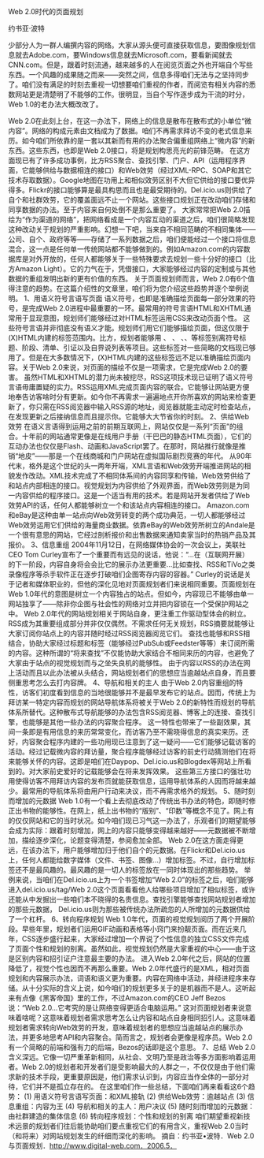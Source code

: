 Web 2.0时代的页面规划

约书亚·波特

少部分人为一群人编撰内容的网络。大家从源头便可直接获取信息，要图像规划信息就去Adobe.com，要Windows信息就去Microsoft.com，要看新闻就去CNN.com。但是，跟着时刻流通，越来越多的人在阅览页面之外也开端自个写些东西。一个风趣的成果随之而来——突然之间，信息多得咱们无法与之坚持同步了。咱们没有满足的时刻去重视一切想要咱们重视的作者，而阅览有相关内容的悉数网站更是清楚明了不能够的工作。很明显，当自个写作逐步成为干流的时分， Web 1.0的老办法大概改改了。

Web 2.0在此刻上台，在这一办法下，网络上的信息是散布在散布式的小单位“微内容”。网络的构成元素由文档成为了数据。咱们不再需求拜访不变的老式信息来历。如今咱们所依靠的是一套以其新而有用的办法聚合偏重组网络上“微内容”的新东西。这些东西，也即是Web 2.0接口，将是规划构思亮光的前锋范畴。
在这方面现已有了许多成功事例，比方RSS聚合、查找引擎、门户、API（运用程序界面，它能够供给与数据相连的接口）和Web效劳（经过XML-RPC、SOAP和其它技术存取数据）。Google地图在功用上和相似效劳区别不大但它供给的接口要优异得多。Flickr的接口能够算是最具构思而且也是最受期待的。Del.icio.us则供给了自个和社群效劳，它的覆盖面远不止一个网站。这些接口规划正在改动咱们存储和同享数据的办法。至于内容来自何处倒不是那么重要了。
大家常常把Web 2.0描绘为“作为渠道的网络”，把网络看成是一个内容互动的渠道之后，咱们很简略发现这种改动关于规划的严重影响。幻想一下吧，当来自不相同范畴的不相同集体——公司、自个、政府等等——存储了一系列数据之后，咱们便能经过一个接口将信息混合，这一点是任何单一传统网站都不能够做到的。例如Amazon.com的内容数据库是对外开放的，任何人都能够关于一些特殊要求去规划一些十分好的接口（比方Amazon Light）。它的力气在于，凭借接口，大家能够经过内容的定制或与其他数据的重组发明出新的更有价值的东西。
关于页面规划师而言，Web 2.0有6个值得注意的趋势。在这篇介绍性的文章里，咱们将为您介绍这些趋势并逐个举例说明。
1、用语义符号言语写页面
语义符号，也即是准确描绘页面每一部分效果的符号，是完成Web 2.0进程中最重要的一环。最常用的符号言语HTML和XHTML通常用于显现意图，规划师们能够经过对HTML标签运用CSS来改动页面个性。
这些符号言语并非彻底没有语义才能。规划师们用它们能够描绘页面，但这仅限于(X)HTML内建的标签范围内。比方，规划者能够用
、
、
、、等标签别离符号标题、阶段、清单、引证以及自界说列表等项目。这些标签对一些简略的文档现已够用了。但是在大多数情况下，(X)HTML内建的这些标签远不足以准确描绘页面内容。关于Web 2.0来说，对页面的描绘不仅是一项需求，它是完成Web 2.0的要害。
虽然HTML和XHTML的潜力尚未被挖尽，RSS这项技术现已证明了语义符号言语毋庸置疑的实力。RSS运用XML完成页面内容的联合。它能够让网站更方便地奉告访客啥时分有更新。如今你不再需求一遍遍地点开你所喜欢的网站来检查更新了，你只需在RSS阅览器中输入RSS源的地址，阅览器就能主动定时检查站点，在发现更新之后接纳信息而且提示你。它能够大大节省你的时刻。
2、供给Web效劳
在语义言语得到运用之前的前期互联网上，网站仅仅是一系列“页面”的组合。十年前的网站通常更像是在线用户手册（干巴巴的静态HTML页面），它们的互动办法也仅仅是Flash、动画和JavaScript罢了。在那时，网站推行就像是推销“地皮”——那是一个在线商城和门户网站在虚拟国际剧烈竞赛的年代。
从90年代末，格外是这个世纪的头一两年开端，XML言语和Web效劳开端推进网站的相貌发作改动。XML技术完成了不相同体系间的内容同享和传输，Web效劳供给了和站点内部相连的接口。视觉规划为内容供给了外观界面，而Web效劳则是为同一内容供给的程序接口。这是一个适当有用的技术。若是网站开发者供给了Web效劳API的话，任何人都能够树立一个和该站点内容相连的接口。
Amazon.com和eBay是这种由单一站点向Web效劳转变的两个成功典范，一切人都能够经过Web效劳运用它们供给的海量商业数据。依靠eBay的Web效劳所树立的Andale是一个很有意思的网站，它经过剖析报价和出售数据来通知卖家当时的热销产品及其报价。
3、信息重组
2004年11月12日，在网络媒体协会的一次会议上，美联社CEO Tom Curley宣布了一个重要而有远见的说话，他说：“…在（互联网开展）的下一阶段，内容自身将会会比它的展示办法更重要…比如查找、RSS和TiVo之类录像程序等杀手软件正在逐步打破咱们企图寄存内容的容器。”
Curley的说话是关于记者和媒体职业的，但他的深化见地对页面规划者们来说相同重要。页面规划在Web 1.0年代的意图是树立一个内容独占的站点。但如今，内容现已不能够由单一网站独享了——除非你企图与社会性的网络对立并把内容锁在一个受保护网站之中。
Web 2.0年代的网站规划相关于网站自身，更注重工作驱动型体会的树立。RSS成为其重要组成部分并非仅仅偶然。不需求任何无关规划，RSS摘要就能够让大家订阅你站点上的内容并随时经过RSS阅览器阅览它们。
查找也能够和RSS相结合，协助大家经过标题和标签（能够经过PubSub或Feedster等等）来订阅所需的内容。这种所谓的“将来查找”不仅能协助大家结合不相同来历的内容，也避免了大家由于站点的视觉规划而与之坐失良机的能够性。
由于内容以RSS的办法在网上活动而且以此办法被从头结合，网站规划者们的思想应当逾越站点自身，而且要侧重思考怎么去打内容牌。
4、导航和相关的主人
由于Web 2.0内容重组的特性，访客们初度看到信息的当地很能够并不是最早发布它的站点。因而，传统上为拜访某一特定内容而规划的网站导航体系将被关于Web 2.0的新特性而规划的导航体系所替代。这种散布式导航能够的办法包含RSS阅览器、博客上的连接、查找引擎，也能够是其他一些办法的内容聚合程序。
这一特性也带来了一些副效果，其间一条即是有用信息的来历常常变化，而访客乃至不需晓得信息的真实来历。还好，内容聚合程序内建的一些功用现已注意到了这一疑问——它们能够记载访客的活动。经过记载微内容的拜访量，聚合程序能够经过访客的前史行动猜测他们在将来能够关怀的内容。这即是咱们在Daypop、Del.icio.us和Blogdex等网站上所看到的。对大家前史爱好的记载能够会在将来发挥效果。
这些第三方接口的强壮功用使得访客不用拜访内容的发布页就能获取信息，运用导航体系的人因而将越来越少。最常用的导航体系将由用户行动来决议，而不再需求格外的规划。
5、随时刻而增加的元数据
Web 1.0有一个看上去彻底改动了传统出书办法的特色，即随时修正出书物的能够性。在网上，纸上出书物的“版别”、“印数”等概念不见了。网上有的仅仅网站和它的当时状况。如今咱们现已习气这一办法了，乐观者们的期望能够会成为实际：跟着时刻增加，网上的内容只能够变得越来越好——元数据被不断增加，描绘逐步深化，论题变得清楚，参阅愈加全部。
Web 2.0在这方面走得更远，在该办法下，用户能够增加归于他们自个的元数据。在Flickr和Del.icio.us上，任何人都能给数字媒体（文件、书签、图像…）增加标签。不过，自行增加标签还不是最风趣的。最风趣的是一切人的标签放在一同时体现出的那些趋势。
举例来说，当咱们在Del.icio.us上为一个书签增加“Web 2.0”的标签之后，咱们能够进入del.icio.us/tag/Web 2.0这个页面看看他人给哪些项目增加了相似标签，或许还能从中发掘出一些咱们本不晓得的名贵信息。查找引擎能够查找网站规划者增加的那些元数据， Del.icio.us则为那些被传统办法所疏忽的人所增加的元数据供给了一个杠杆。
6、转向程序规划
Web 1.0年代，页面的视觉规划阅历了两个开展阶段。早些年里，规划者们运用GIF动画和表格等小窍门来扮靓页面。而在近来几年，CSS逐步盛行起来，大家经过增加一个界说了个性信息的独立CSS文件完成了页面个性和规划的别离。虽然如此，视觉规划仍然是大家重视的中心——由于这是区别内容和招引证户注意最主要的办法。
进入Web 2.0年代之后，网站的位置降低了，视觉个性也因而不再那么重要。Web 2.0年代盛行的是XML，相对页面规划和内容展示办法，词语和语义更为重要。内容在网络中活动，并经进程序来存储。从十分实际的含义上说，如今咱们的规划更多关于的是机器而不是人。这听起来有点像《黑客帝国》里的工作，不过Amazon.com的CEO Jeff Bezos说：“Web 2.0…它考究的是让网络变得更适合电脑运用。”
这对页面规划者来说意味着啥呢？这意味着规划者需求思考怎么让内容和站点自身相同招引人。这意味着规划者需求转向Web效劳的开发，意味着规划者的思想应当逾越站点的展示办法，并更多地思考API和内容聚合。简而言之，规划者会更像是程序员。Web 2.0有一个简略的前端和强有力的后端，Bezos的话即是这个意思。
7、总结
Web 2.0含义深远。它像一切严重革新相同，从社会、文明乃至是政治等多方面影响着运用者。Web 2.0的规划者和开发者们是受影响最大的人群之一，不仅仅是由于他们需求新的技术手段，更重要原因是，他们需求认识到，内容应当作全体的一部分对待，它们并不是孤立存在的。
在这里咱们作一些总结，下面咱们再来看看这6个趋势：
(1) 用语义符号言语写页面：和XML接轨
(2) 供给Web效劳：逾越站点
(3) 信息重组：内容为王
(4) 导航和相关的主人：用户决议
(5) 随时刻而增加的元数据：由社群建造的集体信息
(6) 转向程序规划：个性和规划的别离
咱们期望重视新技术远景的规划者们往后能协助咱们要点重视它们的有用含义，重视Web 2.0当时（和将来）对网站规划发生的纤细而深化的影响。
摘自：约书亚•波特．Web 2.0与页面规划．http://www.digital-web.com．2006.5．
 